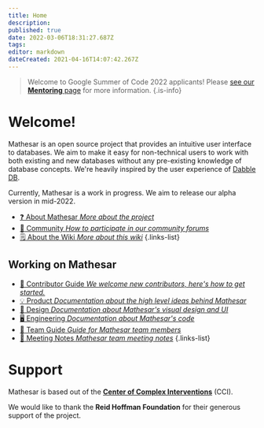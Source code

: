 ```yaml
---
title: Home
description: 
published: true
date: 2022-03-06T18:31:27.687Z
tags: 
editor: markdown
dateCreated: 2021-04-16T14:07:42.267Z
---
```


> Welcome to Google Summer of Code 2022 applicants! Please [see our **Mentoring** page](/en/community/mentoring) for more information.
{.is-info}

# Welcome!

Mathesar is an open source project that provides an intuitive user interface to databases. We aim to make it easy for non-technical users to work with both existing and new databases without any pre-existing knowledge of database concepts. We're heavily inspired by the user experience of [Dabble DB](https://www.youtube.com/watch?v=MCVj5RZOqwY).

Currently, Mathesar is a work in progress. We aim to release our alpha version in mid-2022.

- [:question: About Mathesar *More about the project*](/product/about)
- [:busts_in_silhouette: Community *How to participate in our community forums*](/community)
- [:spiral_notepad: About the Wiki *More about this wiki*](/about-the-wiki)
{.links-list}

## Working on Mathesar
- [:scroll: Contributor Guide *We welcome new contributors, here's how to get started.*](/community/contributing)
- [:bulb: Product *Documentation about the high level ideas behind Mathesar*](/product)
- [:art: Design *Documentation about Mathesar's visual design and UI*](/design)
- [:desktop_computer: Engineering *Documentation about Mathesar's code*](/engineering)
- [:notebook: Team Guide *Guide for Mathesar team members*](/team/guide)
- [:memo: Meeting Notes *Mathesar team meeting notes*](/meeting-notes)
{.links-list}


# Support
Mathesar is based out of the **[Center of Complex Interventions](https://www.centerofci.org/)** (CCI).

We would like to thank the **Reid Hoffman Foundation** for their generous support of the project.